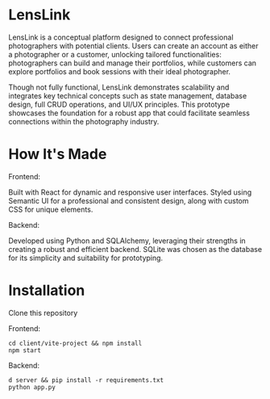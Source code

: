 # LensLink

LensLink is a conceptual platform designed to connect professional photographers with potential clients. Users can create an account as either a photographer or a customer, unlocking tailored functionalities: photographers can build and manage their portfolios, while customers can explore portfolios and book sessions with their ideal photographer.

Though not fully functional, LensLink demonstrates scalability and integrates key technical concepts such as state management, database design, full CRUD operations, and UI/UX principles. This prototype showcases the foundation for a robust app that could facilitate seamless connections within the photography industry.

# How It's Made
Frontend:

Built with React for dynamic and responsive user interfaces.
Styled using Semantic UI for a professional and consistent design, along with custom CSS for unique elements.


Backend:

Developed using Python and SQLAlchemy, leveraging their strengths in creating a robust and efficient backend.
SQLite was chosen as the database for its simplicity and suitability for prototyping.

# Installation
Clone this repository 

Frontend:
    
    cd client/vite-project && npm install
    npm start

Backend:
    
    d server && pip install -r requirements.txt
    python app.py